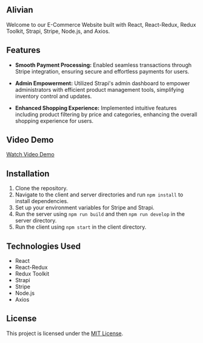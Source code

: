 ## Alivian

Welcome to our E-Commerce Website built with React, React-Redux, Redux Toolkit, Strapi, Stripe, Node.js, and Axios.

## Features

- **Smooth Payment Processing:** Enabled seamless transactions through Stripe integration, ensuring secure and effortless payments for users.
- **Admin Empowerment:** Utilized Strapi's admin dashboard to empower administrators with efficient product management tools, simplifying inventory control and updates.

- **Enhanced Shopping Experience:** Implemented intuitive features including product filtering by price and categories, enhancing the overall shopping experience for users.

## Video Demo

[Watch Video Demo](/client/src/video/alivian.webm)

## Installation

1. Clone the repository.
2. Navigate to the client and server directories and run `npm install` to install dependencies.
3. Set up your environment variables for Stripe and Strapi.
4. Run the server using `npm run build` and then `npm run develop` in the server directory.
5. Run the client using `npm start` in the client directory.

## Technologies Used

- React
- React-Redux
- Redux Toolkit
- Strapi
- Stripe
- Node.js
- Axios

## License

This project is licensed under the [MIT License](LICENSE).
